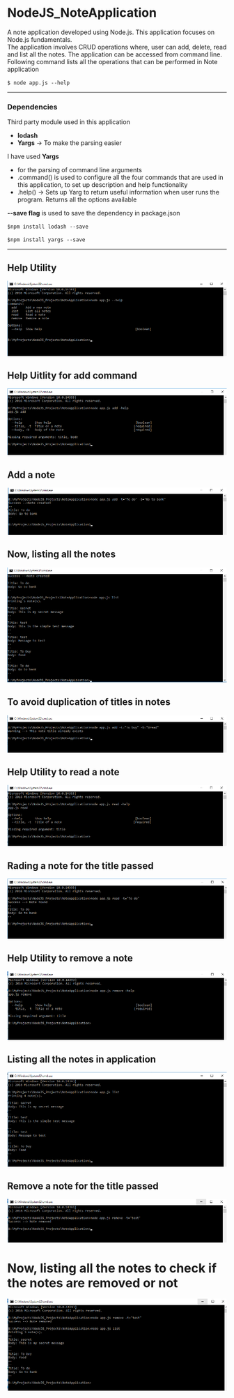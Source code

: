 # NodeJS_NoteApplication
A note application developed using Node.js. This application focuses on Node.js fundamentals.<br>
The application involves CRUD operations where, user can add, delete, read and list all the notes. The application can be accessed from command line. <br>
Following command lists all the operations that can be performed in Note application

```
$ node app.js --help
```


<hr>

### Dependencies

Third party module used in this application
<ul>
<li><b>lodash</b></li>
  <li><b>Yargs</b> -> To make the parsing easier</li>
</ul>

I have used <b>Yargs</b> 
<ul>
  <li>for the parsing of command line arguments</li>
  <li>.command() is used to configure all the four commands that are used in this application, to set up description and help functionality</li>
  <li>.help() -> Sets up Yarg to return useful information when user runs the program. Returns all the options available</li>
</ul>

<b>--save flag</b> is used to save the dependency in package.json<br>


```
$npm install lodash --save
```
```
$npm install yargs --save
```

<hr>

## Help Utility
<img src="https://github.com/patilankita79/NodeJS_NoteApplication/blob/master/Screenshots/1_helpUtility.png" />

## Help Uitlity for add command
<img src="https://github.com/patilankita79/NodeJS_NoteApplication/blob/master/Screenshots/2_helpUtilityAdd.png" />

## Add a note
<img src="https://github.com/patilankita79/NodeJS_NoteApplication/blob/master/Screenshots/3_AddNote.png" />

## Now, listing all the notes
<img src="https://github.com/patilankita79/NodeJS_NoteApplication/blob/master/Screenshots/4_addAndlistAllNotes.png" />

## To avoid duplication of titles in notes
<img src="https://github.com/patilankita79/NodeJS_NoteApplication/blob/master/Screenshots/5_DuplicateTitleCase.png" />

## Help Utility to read a note 
<img src="https://github.com/patilankita79/NodeJS_NoteApplication/blob/master/Screenshots/6_helpUtilityRead.png" />

## Rading a note for the title passed
<img src="https://github.com/patilankita79/NodeJS_NoteApplication/blob/master/Screenshots/7_readNote.png" />

## Help Utility to remove a note
<img src="https://github.com/patilankita79/NodeJS_NoteApplication/blob/master/Screenshots/8_helpUtilityRemove.png" />

## Listing all the notes in application
<img src="https://github.com/patilankita79/NodeJS_NoteApplication/blob/master/Screenshots/10_listAllNotes.png" />

## Remove a note for the title passed
<img src="https://github.com/patilankita79/NodeJS_NoteApplication/blob/master/Screenshots/9_removeNote.png" />

# Now, listing all the notes to check if the notes are removed or not
<img src="https://github.com/patilankita79/NodeJS_NoteApplication/blob/master/Screenshots/11_removeAndList.png" />




